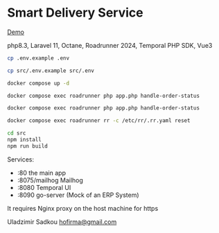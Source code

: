 # Smart Delivery Service

[Demo](https://delivery.cloud-workflow.com)

php8.3, Laravel 11, Octane, Roadrunner 2024, Temporal PHP SDK, Vue3

```sh
cp .env.example .env

cp src/.env.example src/.env

docker compose up -d

docker compose exec roadrunner php app.php handle-order-status

docker compose exec roadrunner php app.php handle-order-status

docker compose exec roadrunner rr -c /etc/rr/.rr.yaml reset

cd src 
npm install
npm run build
```
Services:
- :80 the main app
- :8075/mailhog Mailhog
- :8080 Temporal UI
- :8090 go-server (Mock of an ERP System)

It requires Nginx proxy on the host machine for https

Uladzimir Sadkou hofirma@gmail.com
